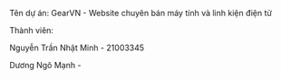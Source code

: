 
Tên dự án: GearVN - Website chuyên bán máy tính và linh kiện điện tử


Thành viên:


  Nguyễn Trần Nhật Minh - 21003345
  
  
  Dương Ngô Mạnh -
